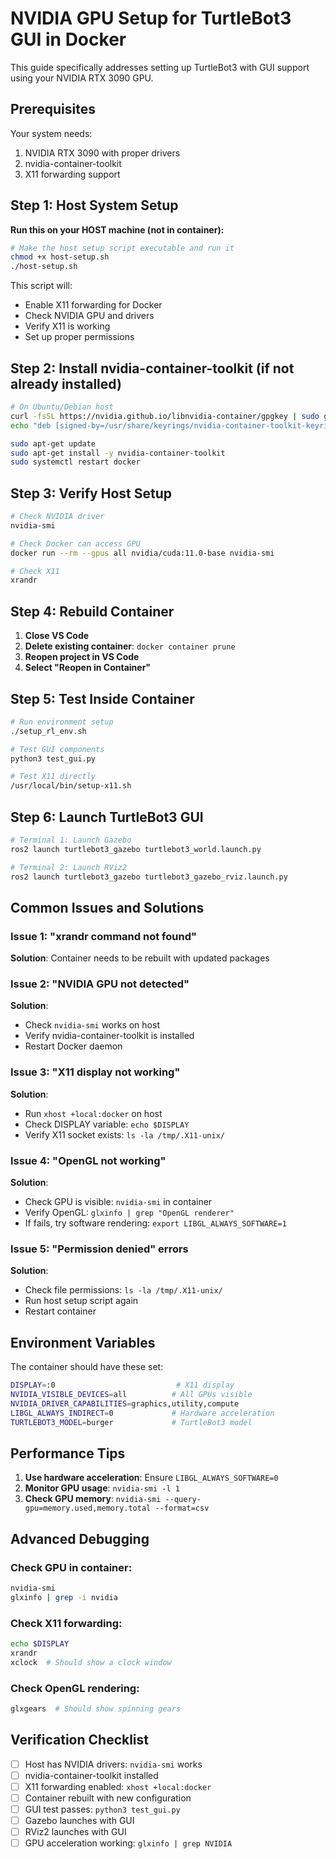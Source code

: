 # NVIDIA GPU Setup for TurtleBot3 GUI in Docker

This guide specifically addresses setting up TurtleBot3 with GUI support using your NVIDIA RTX 3090 GPU.

## Prerequisites

Your system needs:
1. NVIDIA RTX 3090 with proper drivers
2. nvidia-container-toolkit
3. X11 forwarding support

## Step 1: Host System Setup

**Run this on your HOST machine (not in container):**

```bash
# Make the host setup script executable and run it
chmod +x host-setup.sh
./host-setup.sh
```

This script will:
- Enable X11 forwarding for Docker
- Check NVIDIA GPU and drivers
- Verify X11 is working
- Set up proper permissions

## Step 2: Install nvidia-container-toolkit (if not already installed)

```bash
# On Ubuntu/Debian host
curl -fsSL https://nvidia.github.io/libnvidia-container/gpgkey | sudo gpg --dearmor -o /usr/share/keyrings/nvidia-container-toolkit-keyring.gpg
echo "deb [signed-by=/usr/share/keyrings/nvidia-container-toolkit-keyring.gpg] https://nvidia.github.io/libnvidia-container/stable/deb/$(. /etc/os-release; echo $ID$VERSION_ID) /" | sudo tee /etc/apt/sources.list.d/nvidia-container-toolkit.list

sudo apt-get update
sudo apt-get install -y nvidia-container-toolkit
sudo systemctl restart docker
```

## Step 3: Verify Host Setup

```bash
# Check NVIDIA driver
nvidia-smi

# Check Docker can access GPU
docker run --rm --gpus all nvidia/cuda:11.0-base nvidia-smi

# Check X11
xrandr
```

## Step 4: Rebuild Container

1. **Close VS Code**
2. **Delete existing container**: `docker container prune`
3. **Reopen project in VS Code**
4. **Select "Reopen in Container"**

## Step 5: Test Inside Container

```bash
# Run environment setup
./setup_rl_env.sh

# Test GUI components
python3 test_gui.py

# Test X11 directly
/usr/local/bin/setup-x11.sh
```

## Step 6: Launch TurtleBot3 GUI

```bash
# Terminal 1: Launch Gazebo
ros2 launch turtlebot3_gazebo turtlebot3_world.launch.py

# Terminal 2: Launch RViz2
ros2 launch turtlebot3_gazebo turtlebot3_gazebo_rviz.launch.py
```

## Common Issues and Solutions

### Issue 1: "xrandr command not found"
**Solution**: Container needs to be rebuilt with updated packages

### Issue 2: "NVIDIA GPU not detected"
**Solution**: 
- Check `nvidia-smi` works on host
- Verify nvidia-container-toolkit is installed
- Restart Docker daemon

### Issue 3: "X11 display not working"
**Solution**:
- Run `xhost +local:docker` on host
- Check DISPLAY variable: `echo $DISPLAY`
- Verify X11 socket exists: `ls -la /tmp/.X11-unix/`

### Issue 4: "OpenGL not working"
**Solution**:
- Check GPU is visible: `nvidia-smi` in container
- Verify OpenGL: `glxinfo | grep "OpenGL renderer"`
- If fails, try software rendering: `export LIBGL_ALWAYS_SOFTWARE=1`

### Issue 5: "Permission denied" errors
**Solution**:
- Check file permissions: `ls -la /tmp/.X11-unix/`
- Run host setup script again
- Restart container

## Environment Variables

The container should have these set:
```bash
DISPLAY=:0                           # X11 display
NVIDIA_VISIBLE_DEVICES=all          # All GPUs visible
NVIDIA_DRIVER_CAPABILITIES=graphics,utility,compute
LIBGL_ALWAYS_INDIRECT=0             # Hardware acceleration
TURTLEBOT3_MODEL=burger             # TurtleBot3 model
```

## Performance Tips

1. **Use hardware acceleration**: Ensure `LIBGL_ALWAYS_SOFTWARE=0`
2. **Monitor GPU usage**: `nvidia-smi -l 1`
3. **Check GPU memory**: `nvidia-smi --query-gpu=memory.used,memory.total --format=csv`

## Advanced Debugging

### Check GPU in container:
```bash
nvidia-smi
glxinfo | grep -i nvidia
```

### Check X11 forwarding:
```bash
echo $DISPLAY
xrandr
xclock  # Should show a clock window
```

### Check OpenGL rendering:
```bash
glxgears  # Should show spinning gears
```

## Verification Checklist

- [ ] Host has NVIDIA drivers: `nvidia-smi` works
- [ ] nvidia-container-toolkit installed
- [ ] X11 forwarding enabled: `xhost +local:docker`
- [ ] Container rebuilt with new configuration
- [ ] GUI test passes: `python3 test_gui.py`
- [ ] Gazebo launches with GUI
- [ ] RViz2 launches with GUI
- [ ] GPU acceleration working: `glxinfo | grep NVIDIA`